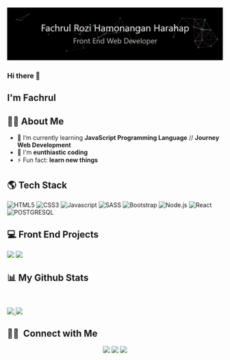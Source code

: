 [![](https://raw.githubusercontent.com/fachrul-rh/fachrul-rh/main/readme.gif)](https://github.com/fachrul-rh)
<!-- If you want the template for my gif, please check https://github.com/adamalston -->
### Hi there 👋

## I'm Fachrul

## 🙋‍♂️ About Me
- 🌱 I’m currently learning **JavaScript Programming Language** // **Journey Web Development**
- 👯 I'm **eunthiastic coding**
- ⚡ Fun fact: **learn new things**

## 🌎 Tech Stack
![HTML5](https://img.shields.io/badge/-HTML-333333?style=flat&logo=HTML5)
![CSS3](https://img.shields.io/badge/-CSS3-333333?style=flat&logo=CSS3&logoColor=1572B6)
![Javascript](https://img.shields.io/badge/-JavaScript-333333?style=flat&logo=javascript)
![SASS](https://img.shields.io/badge/-SASS-333333?style=flat&logo=sass)
![Bootstrap](https://img.shields.io/badge/-Bootstrap-333333?style=flat&logo=bootstrap&logoColor=563D7C)
![Node.js](https://img.shields.io/badge/-Node.js-333333?style=flat&logo=node.js)
![React](https://img.shields.io/badge/-React-333333?style=flat&logo=react)
![POSTGRESQL](https://img.shields.io/badge/-Postgresql-333333?style=flat&logo=postgresql)

## 💻 Front End Projects

[![](https://img.shields.io/badge/-🏥%20HORI-64BC4B)](https://hori-app.netlify.app/)
[![](https://img.shields.io/badge/-😀%20Emoji%20Searcher-333333)](https://github.com/fachrul-rh/emoji-searcher)


## 📊 My Github Stats
<br/>
<p align="left">
<a href="https://github.com/fachrul-rh">
  <img height="160em" src="https://github-readme-stats-eight-theta.vercel.app/api?username=fachrul-rh&show_icons=true&theme=algolia&include_all_commits=true&count_private=true"/>
  <img height="160em" src="https://github-readme-stats-eight-theta.vercel.app/api/top-langs/?username=fachrul-rh&layout=compact&langs_count=8&theme=algolia"/>
</a>

## 🤝🏻 &nbsp;Connect with Me

<p align="center">
<a href="https://www.linkedin.com/in/faruulll/"><img src="https://img.shields.io/badge/-Farulll-0077B5?style=flat-square&logo=Linkedin&logoColor=white"/></a>
<a href="mailto:fachrulstroid@gmail.com"><img src="https://img.shields.io/badge/-fachrulstroid@gmail.com-D14836?style=flat-square&logo=Gmail&logoColor=white"/></a>
<a href="https://www.instagram.com/faruulll/"><img src="https://img.shields.io/badge/-farulll-E4405F?style=flat-square&logo=instagram&logoColor=white"/></a>
